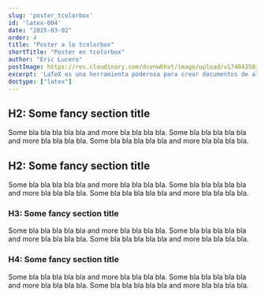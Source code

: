 ```yaml
---
slug: 'poster_tcolorbox'
id: 'latex-004'
date: "2025-03-02"
order: 4
title: "Poster a lo tcolorbox"
shortTitle: "Poster en tcolorbox"
author: "Eric Lucero"
postImage: https://res.cloudinary.com/dcvnw6hvt/image/upload/v1740425837/elCronopio/IMG_0038_hsy3i9.jpg
excerpt: 'LaTeX es una herramienta poderosa para crear documentos de alta calidad, especialmente en el ámbito académico y técnico. Aprende a crear tu primer documento y descubre las ventajas de usar LaTeX para el control preciso del formato, las fórmulas'
doctype: ["latex"]
---
```


## H2: Some fancy section title
Some bla bla bla bla bla and more bla bla bla bla.
Some bla bla bla bla bla and more bla bla bla bla.
Some bla bla bla bla bla and more bla bla bla bla.
## H2: Some fancy section title
Some bla bla bla bla bla and more bla bla bla bla.
Some bla bla bla bla bla and more bla bla bla bla.
Some bla bla bla bla bla and more bla bla bla bla.
### H3: Some fancy section title
Some bla bla bla bla bla and more bla bla bla bla.
Some bla bla bla bla bla and more bla bla bla bla.
Some bla bla bla bla bla and more bla bla bla bla.
### H4: Some fancy section title
Some bla bla bla bla bla and more bla bla bla bla.
Some bla bla bla bla bla and more bla bla bla bla.
Some bla bla bla bla bla and more bla bla bla bla.
